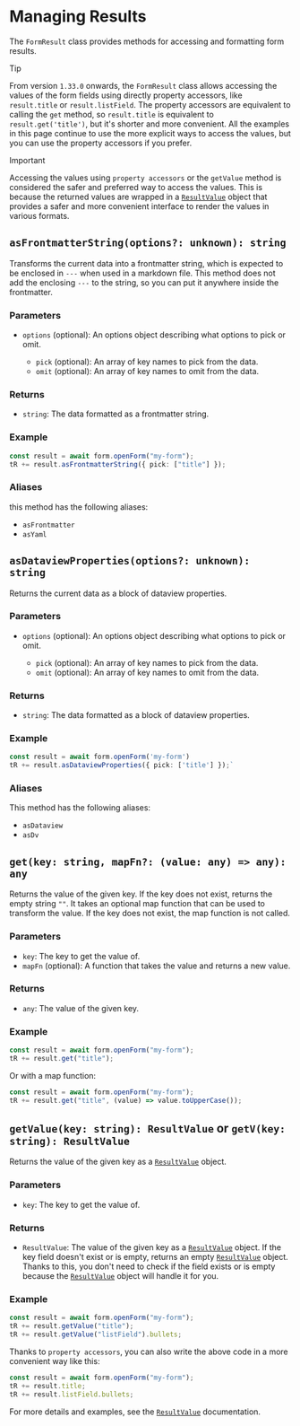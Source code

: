 # Managing Results

The `FormResult` class provides methods for accessing and formatting form results.

>[!TIP]
> From version `1.33.0` onwards, the `FormResult` class allows accessing the values of the form fields 
> using directly property accessors, like `result.title` or `result.listField`.
> The property accessors are equivalent to calling the `get` method, so `result.title` is equivalent to `result.get('title')`, but it's shorter and more convenient.
> All the examples in this page continue to use the more explicit ways to access the values, but you can use the property accessors if you prefer.

> [!IMPORTANT]
> Accessing the values using `property accessors` or the `getValue` method is considered the safer and preferred way to access the values.
> This is because the returned values are wrapped in a [`ResultValue`](ResultValue.md) object that provides a safer and more convenient interface to render the values in various formats.

## `asFrontmatterString(options?: unknown): string`

Transforms the current data into a frontmatter string, which is expected to be enclosed in `---` when used in a markdown file. This method does not add the enclosing `---` to the string, so you can put it anywhere inside the frontmatter.

### Parameters

-   `options` (optional): An options object describing what options to pick or omit.

    -   `pick` (optional): An array of key names to pick from the data.
    -   `omit` (optional): An array of key names to omit from the data.

### Returns

-   `string`: The data formatted as a frontmatter string.

### Example

```typescript
const result = await form.openForm("my-form");
tR += result.asFrontmatterString({ pick: ["title"] });
```

### Aliases

this method has the following aliases:

-   `asFrontmatter`
-   `asYaml`

## `asDataviewProperties(options?: unknown): string`

Returns the current data as a block of dataview properties.

### Parameters

-   `options` (optional): An options object describing what options to pick or omit.

    -   `pick` (optional): An array of key names to pick from the data.
    -   `omit` (optional): An array of key names to omit from the data.

### Returns

-   `string`: The data formatted as a block of dataview properties.

### Example

```typescript
const result = await form.openForm('my-form')
tR += result.asDataviewProperties({ pick: ['title'] });`
```

### Aliases

This method has the following aliases:

-   `asDataview`
-   `asDv`

## `get(key: string, mapFn?: (value: any) => any): any`

Returns the value of the given key.
If the key does not exist, returns the empty string `""`.
It takes an optional map function that can be used to transform the value.
If the key does not exist, the map function is not called.

### Parameters

-   `key`: The key to get the value of.
-   `mapFn` (optional): A function that takes the value and returns a new value.

### Returns

-   `any`: The value of the given key.

### Example

```typescript
const result = await form.openForm("my-form");
tR += result.get("title");
```

Or with a map function:

```typescript
const result = await form.openForm("my-form");
tR += result.get("title", (value) => value.toUpperCase());
```

## `getValue(key: string): ResultValue` or `getV(key: string): ResultValue`

Returns the value of the given key as a [`ResultValue`](ResultValue.md) object.

### Parameters
-  `key`: The key to get the value of.

### Returns
-  `ResultValue`: The value of the given key as a [`ResultValue`](ResultValue.md) object. 
If the key field doesn't exist or is empty, returns an empty [`ResultValue`](ResultValue.md) object. Thanks to this, you don't need to check if the field exists or is empty because the [`ResultValue`](ResultValue.md) object will handle it for you.


### Example

```typescript
const result = await form.openForm("my-form");
tR += result.getValue("title");
tR += result.getValue("listField").bullets;
```

Thanks to `property accessors`, you can also write the above code in a more convenient way like this:

```typescript
const result = await form.openForm("my-form");
tR += result.title;
tR += result.listField.bullets;
```

For more details and examples, see the [`ResultValue`](ResultValue.md) documentation.
